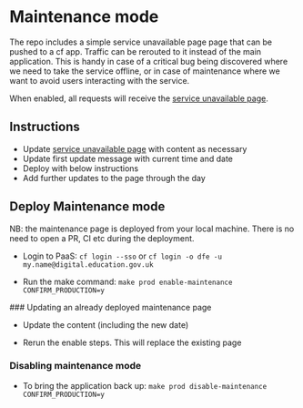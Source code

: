 # Maintenance mode

The repo includes a simple service unavailable page page that can be pushed to a cf app.  Traffic can be rerouted to it instead of the main application. This is handy in case of a critical bug being discovered where we need to take the service offline, or in case of maintenance where we want to avoid users interacting with the service.

When enabled, all requests will receive the [service unavailable page](/service_unavailable_page/web/public/internal/index.html).

## Instructions

* Update [service unavailable page](/service_unavailable_page/web/public/internal/index.html) with content as necessary
* Update first update message with current time and date
* Deploy with below instructions
* Add further updates to the page through the day

## Deploy Maintenance mode

NB: the maintenance page is deployed from your local machine. There is no need to open a PR, CI etc during the deployment.

* Login to PaaS: `cf login --sso` or `cf login -o dfe -u my.name@digital.education.gov.uk`

* Run the make command: `make prod enable-maintenance CONFIRM_PRODUCTION=y`

### Updating an already deployed maintenance page

* Update the content (including the new date)

* Rerun the enable steps. This will replace the existing page


### Disabling maintenance mode

* To bring the application back up: `make prod disable-maintenance CONFIRM_PRODUCTION=y`
